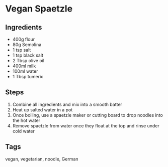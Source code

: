 # Vegan Spaetzle

## Ingredients

* 400g flour
* 80g Semolina
* 1 tsp salt
* 1 tsp black salt 
* 2 Tbsp olive oil
* 400ml milk
* 100ml water
* 1 Tbsp tumeric

## Steps

1. Combine all ingredients and mix into a smooth batter
2. Heat up salted water in a pot 
3. Once boiling, use a spaetzle maker or cutting board to drop noodles into the hot water 
4. Remove spaetzle from water once they float at the top and rinse under cold water

## Tags
vegan, vegetarian, noodle, German
